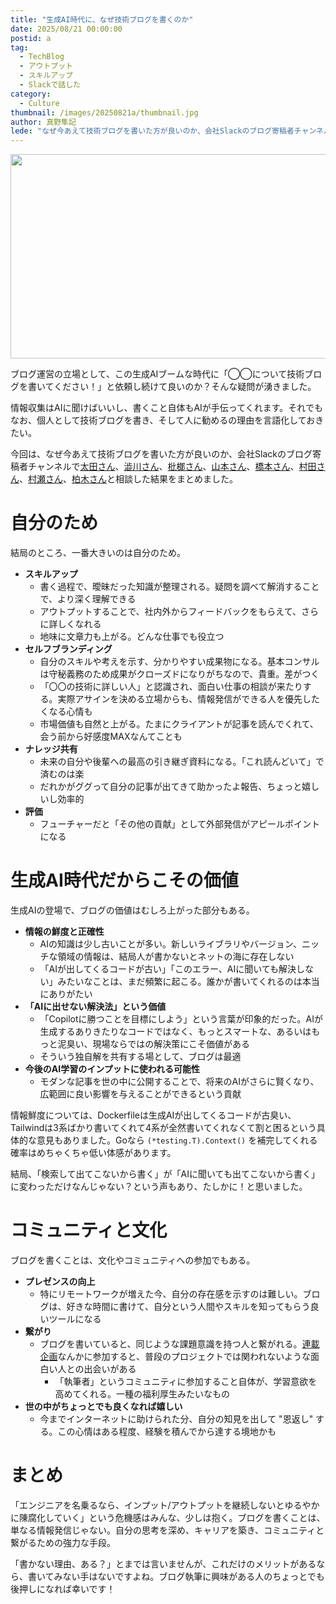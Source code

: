 ```yaml
---
title: "生成AI時代に、なぜ技術ブログを書くのか"
date: 2025/08/21 00:00:00
postid: a
tag:
  - TechBlog
  - アウトプット
  - スキルアップ
  - Slackで話した
category:
  - Culture
thumbnail: /images/20250821a/thumbnail.jpg
author: 真野隼記
lede: "なぜ今あえて技術ブログを書いた方が良いのか、会社Slackのブログ寄稿者チャンネルで相談した結果をまとめました。"
---
```

<img src="/images/20250821a/top.jpg" alt="" width="600" height="327" >

ブログ運営の立場として、この生成AIブームな時代に「◯◯について技術ブログを書いてください！」と依頼し続けて良いのか？そんな疑問が湧きました。

情報収集はAIに聞けばいいし、書くこと自体もAIが手伝ってくれます。それでもなお、個人として技術ブログを書き、そして人に勧めるの理由を言語化しておきたい。

今回は、なぜ今あえて技術ブログを書いた方が良いのか、会社Slackのブログ寄稿者チャンネルで[太田さん](/authors/%E5%A4%AA%E7%94%B0%E6%B4%8B%E4%BB%8B/)、[澁川さん](/authors/%E6%BE%81%E5%B7%9D%E5%96%9C%E8%A6%8F/)、[枇榔さん](/authors/%E6%9E%87%E6%A6%94%E6%99%83%E8%A3%95/)、[山本さん](/authors/%E5%B1%B1%E6%9C%AC%E7%AB%9C%E7%8E%84/)、[橋本さん](/authors/%E6%A9%8B%E6%9C%AC%E7%AB%9C%E6%88%91/)、[村田さん](/authors/%E6%9D%91%E7%94%B0%E9%9D%96%E6%8B%93/)、[村瀬さん](/authors/%E6%9D%91%E7%80%AC%E5%96%84%E5%89%87/)、[柏木さん](/authors/%E6%9F%8F%E6%9C%A8%E7%A5%A5%E5%AD%90/)と相談した結果をまとめました。

# 自分のため

結局のところ、一番大きいのは自分のため。

* **スキルアップ**
  * 書く過程で、曖昧だった知識が整理される。疑問を調べて解消することで、より深く理解できる
  * アウトプットすることで、社内外からフィードバックをもらえて、さらに詳しくなれる
  * 地味に文章力も上がる。どんな仕事でも役立つ
* **セルフブランディング**
  * 自分のスキルや考えを示す、分かりやすい成果物になる。基本コンサルは守秘義務のため成果がクローズドになりがちなので、貴重。差がつく
  * 「〇〇の技術に詳しい人」と認識され、面白い仕事の相談が来たりする。実際アサインを決める立場からも、情報発信ができる人を優先したくなる心情も
  * 市場価値も自然と上がる。たまにクライアントが記事を読んでくれて、会う前から好感度MAXなんてことも
* **ナレッジ共有**
  * 未来の自分や後輩への最高の引き継ぎ資料になる。「これ読んどいて」で済むのは楽
  * だれかがググって自分の記事が出てきて助かったよ報告、ちょっと嬉しいし効率的
* **評価**
  * フューチャーだと「その他の貢献」として外部発信がアピールポイントになる

# 生成AI時代だからこその価値

生成AIの登場で、ブログの価値はむしろ上がった部分もある。

* **情報の鮮度と正確性**
  * AIの知識は少し古いことが多い。新しいライブラリやバージョン、ニッチな領域の情報は、結局人が書かないとネットの海に存在しない
  * 「AIが出してくるコードが古い」「このエラー、AIに聞いても解決しない」みたいなことは、まだ頻繁に起こる。誰かが書いてくれるのは本当にありがたい
* **「AIに出せない解決法」という価値**
  * 「Copilotに勝つことを目標にしよう」という言葉が印象的だった。AIが生成するありきたりなコードではなく、もっとスマートな、あるいはもっと泥臭い、現場ならではの解決策にこそ価値がある
  * そういう独自解を共有する場として、ブログは最適
* **今後のAI学習のインプットに使われる可能性**
  * モダンな記事を世の中に公開することで、将来のAIがさらに賢くなり、広範囲に良い影響を与えることができるという貢献

情報鮮度については、Dockerfileは生成AIが出してくるコードが古臭い、Tailwindは3系ばかり書いてくれて4系が全然書いてくれなくて割と困るという具体的な意見もありました。Goなら `(*testing.T).Context()` を補完してくれる確率はめちゃくちゃ低い体感があります。

結局、「検索して出てこないから書く」が「AIに聞いても出てこないから書く」に変わっただけなんじゃない？という声もあり、たしかに！と思いました。

# コミュニティと文化

ブログを書くことは、文化やコミュニティへの参加でもある。

* **プレゼンスの向上**
  * 特にリモートワークが増えた今、自分の存在感を示すのは難しい。ブログは、好きな時間に書けて、自分という人間やスキルを知ってもらう良いツールになる
* **繋がり**
  * ブログを書いていると、同じような課題意識を持つ人と繋がれる。[連載企画](/articles/20200908/)なんかに参加すると、普段のプロジェクトでは関われないような面白い人との出会いがある
    * 「執筆者」というコミュニティに参加すること自体が、学習意欲を高めてくれる。一種の福利厚生みたいなもの
* **世の中がちょっとでも良くなれば嬉しい**
  * 今までインターネットに助けられた分、自分の知見を出して "恩返し" する。この心情はある程度、経験を積んでから達する境地かも

# まとめ

「エンジニアを名乗るなら、インプット/アウトプットを継続しないとゆるやかに陳腐化していく」という危機感はみんな、少しは抱く。ブログを書くことは、単なる情報発信じゃない。自分の思考を深め、キャリアを築き、コミュニティと繋がるための強力な手段。

「書かない理由、ある？」とまでは言いませんが、これだけのメリットがあるなら、書いてみない手はないですよね。ブログ執筆に興味がある人のちょっとでも後押しになれば幸いです！
